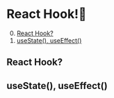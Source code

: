 # React Hook!🌂

0. [React Hook?](#React-Hook)
1. [useState(), useEffect()](#useState\(\)\,-useEffect\(\))

## React Hook?

## useState(), useEffect()
